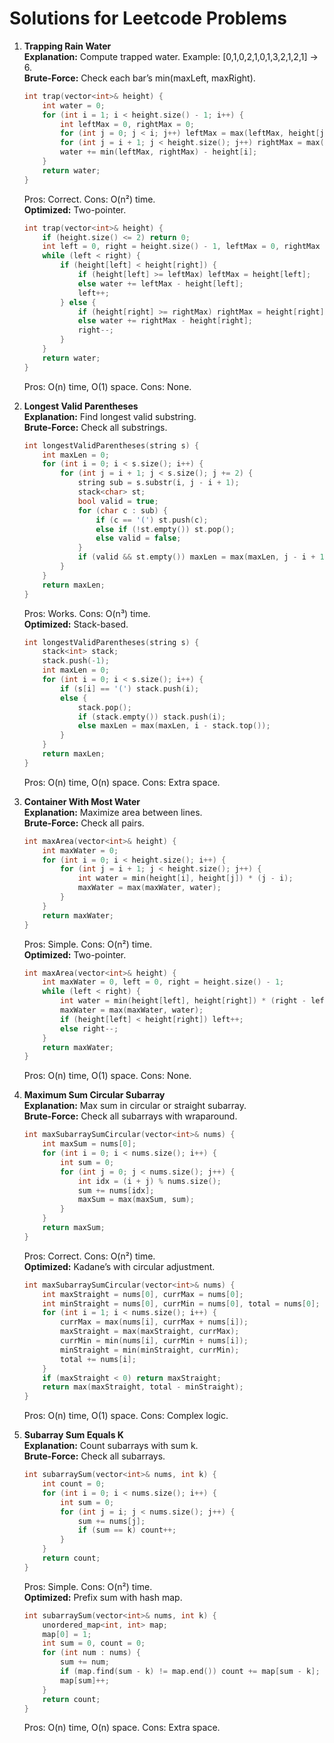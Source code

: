 # Solutions for Leetcode Problems

1. **Trapping Rain Water**  
   **Explanation:** Compute trapped water. Example: [0,1,0,2,1,0,1,3,2,1,2,1] -> 6.  
   **Brute-Force:** Check each bar’s min(maxLeft, maxRight).  
   ```cpp
   int trap(vector<int>& height) {
       int water = 0;
       for (int i = 1; i < height.size() - 1; i++) {
           int leftMax = 0, rightMax = 0;
           for (int j = 0; j < i; j++) leftMax = max(leftMax, height[j]);
           for (int j = i + 1; j < height.size(); j++) rightMax = max(rightMax, height[j]);
           water += min(leftMax, rightMax) - height[i];
       }
       return water;
   }
   ```
   Pros: Correct. Cons: O(n²) time.  
   **Optimized:** Two-pointer.  
   ```cpp
   int trap(vector<int>& height) {
       if (height.size() <= 2) return 0;
       int left = 0, right = height.size() - 1, leftMax = 0, rightMax = 0, water = 0;
       while (left < right) {
           if (height[left] < height[right]) {
               if (height[left] >= leftMax) leftMax = height[left];
               else water += leftMax - height[left];
               left++;
           } else {
               if (height[right] >= rightMax) rightMax = height[right];
               else water += rightMax - height[right];
               right--;
           }
       }
       return water;
   }
   ```
   Pros: O(n) time, O(1) space. Cons: None.

2. **Longest Valid Parentheses**  
   **Explanation:** Find longest valid substring.  
   **Brute-Force:** Check all substrings.  
   ```cpp
   int longestValidParentheses(string s) {
       int maxLen = 0;
       for (int i = 0; i < s.size(); i++) {
           for (int j = i + 1; j < s.size(); j += 2) {
               string sub = s.substr(i, j - i + 1);
               stack<char> st;
               bool valid = true;
               for (char c : sub) {
                   if (c == '(') st.push(c);
                   else if (!st.empty()) st.pop();
                   else valid = false;
               }
               if (valid && st.empty()) maxLen = max(maxLen, j - i + 1);
           }
       }
       return maxLen;
   }
   ```
   Pros: Works. Cons: O(n³) time.  
   **Optimized:** Stack-based.  
   ```cpp
   int longestValidParentheses(string s) {
       stack<int> stack;
       stack.push(-1);
       int maxLen = 0;
       for (int i = 0; i < s.size(); i++) {
           if (s[i] == '(') stack.push(i);
           else {
               stack.pop();
               if (stack.empty()) stack.push(i);
               else maxLen = max(maxLen, i - stack.top());
           }
       }
       return maxLen;
   }
   ```
   Pros: O(n) time, O(n) space. Cons: Extra space.

3. **Container With Most Water**  
   **Explanation:** Maximize area between lines.  
   **Brute-Force:** Check all pairs.  
   ```cpp
   int maxArea(vector<int>& height) {
       int maxWater = 0;
       for (int i = 0; i < height.size(); i++) {
           for (int j = i + 1; j < height.size(); j++) {
               int water = min(height[i], height[j]) * (j - i);
               maxWater = max(maxWater, water);
           }
       }
       return maxWater;
   }
   ```
   Pros: Simple. Cons: O(n²) time.  
   **Optimized:** Two-pointer.  
   ```cpp
   int maxArea(vector<int>& height) {
       int maxWater = 0, left = 0, right = height.size() - 1;
       while (left < right) {
           int water = min(height[left], height[right]) * (right - left);
           maxWater = max(maxWater, water);
           if (height[left] < height[right]) left++;
           else right--;
       }
       return maxWater;
   }
   ```
   Pros: O(n) time, O(1) space. Cons: None.

4. **Maximum Sum Circular Subarray**  
   **Explanation:** Max sum in circular or straight subarray.  
   **Brute-Force:** Check all subarrays with wraparound.  
   ```cpp
   int maxSubarraySumCircular(vector<int>& nums) {
       int maxSum = nums[0];
       for (int i = 0; i < nums.size(); i++) {
           int sum = 0;
           for (int j = 0; j < nums.size(); j++) {
               int idx = (i + j) % nums.size();
               sum += nums[idx];
               maxSum = max(maxSum, sum);
           }
       }
       return maxSum;
   }
   ```
   Pros: Correct. Cons: O(n²) time.  
   **Optimized:** Kadane’s with circular adjustment.  
   ```cpp
   int maxSubarraySumCircular(vector<int>& nums) {
       int maxStraight = nums[0], currMax = nums[0];
       int minStraight = nums[0], currMin = nums[0], total = nums[0];
       for (int i = 1; i < nums.size(); i++) {
           currMax = max(nums[i], currMax + nums[i]);
           maxStraight = max(maxStraight, currMax);
           currMin = min(nums[i], currMin + nums[i]);
           minStraight = min(minStraight, currMin);
           total += nums[i];
       }
       if (maxStraight < 0) return maxStraight;
       return max(maxStraight, total - minStraight);
   }
   ```
   Pros: O(n) time, O(1) space. Cons: Complex logic.

5. **Subarray Sum Equals K**  
   **Explanation:** Count subarrays with sum k.  
   **Brute-Force:** Check all subarrays.  
   ```cpp
   int subarraySum(vector<int>& nums, int k) {
       int count = 0;
       for (int i = 0; i < nums.size(); i++) {
           int sum = 0;
           for (int j = i; j < nums.size(); j++) {
               sum += nums[j];
               if (sum == k) count++;
           }
       }
       return count;
   }
   ```
   Pros: Simple. Cons: O(n²) time.  
   **Optimized:** Prefix sum with hash map.  
   ```cpp
   int subarraySum(vector<int>& nums, int k) {
       unordered_map<int, int> map;
       map[0] = 1;
       int sum = 0, count = 0;
       for (int num : nums) {
           sum += num;
           if (map.find(sum - k) != map.end()) count += map[sum - k];
           map[sum]++;
       }
       return count;
   }
   ```
   Pros: O(n) time, O(n) space. Cons: Extra space.